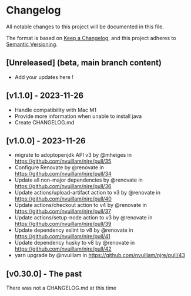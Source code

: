# Changelog

All notable changes to this project will be documented in this file.

The format is based on [Keep a Changelog](https://keepachangelog.com/en/1.0.0/), and this project adheres to [Semantic Versioning](https://semver.org/spec/v2.0.0.html).

## [Unreleased] (beta, main branch content)

- Add your updates here !

## [v1.1.0] - 2023-11-26

- Handle compatibility with Mac M1
- Provide more information when unable to install java
- Create CHANGELOG.md

## [v1.0.0] - 2023-11-26

- migrate to adoptopenjdk API v3 by @mheiges in https://github.com/nvuillam/njre/pull/35
- Configure Renovate by @renovate in https://github.com/nvuillam/njre/pull/34
- Update all non-major dependencies by @renovate in https://github.com/nvuillam/njre/pull/36
- Update actions/upload-artifact action to v3 by @renovate in https://github.com/nvuillam/njre/pull/40
- Update actions/checkout action to v4 by @renovate in https://github.com/nvuillam/njre/pull/37
- Update actions/setup-node action to v3 by @renovate in https://github.com/nvuillam/njre/pull/39
- Update dependency eslint to v8 by @renovate in https://github.com/nvuillam/njre/pull/41
- Update dependency husky to v8 by @renovate in https://github.com/nvuillam/njre/pull/42
- yarn upgrade by @nvuillam in https://github.com/nvuillam/njre/pull/43

## [v0.30.0] - The past

There was not a CHANGELOG.md at this time